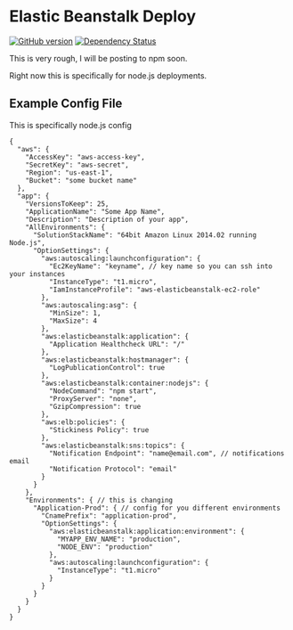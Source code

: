 # Elastic Beanstalk Deploy

[![GitHub version](https://badge.fury.io/gh/efernie%2Felasticbean-deploy.png)](http://badge.fury.io/gh/efernie%2Felasticbean-deploy)
[![Dependency Status](https://gemnasium.com/efernie/elasticbean-deploy.svg)](https://gemnasium.com/efernie/elasticbean-deploy)

This is very rough, I will be posting to npm soon.

Right now this is specifically for node.js deployments.

## Example Config File

This is specifically node.js config

```
{
  "aws": {
    "AccessKey": "aws-access-key",
    "SecretKey": "aws-secret",
    "Region": "us-east-1",
    "Bucket": "some bucket name"
  },
  "app": {
    "VersionsToKeep": 25,
    "ApplicationName": "Some App Name",
    "Description": "Description of your app",
    "AllEnvironments": {
      "SolutionStackName": "64bit Amazon Linux 2014.02 running Node.js",
      "OptionSettings": {
        "aws:autoscaling:launchconfiguration": {
          "Ec2KeyName": "keyname", // key name so you can ssh into your instances
          "InstanceType": "t1.micro",
          "IamInstanceProfile": "aws-elasticbeanstalk-ec2-role"
        },
        "aws:autoscaling:asg": {
          "MinSize": 1,
          "MaxSize": 4
        },
        "aws:elasticbeanstalk:application": {
          "Application Healthcheck URL": "/"
        },
        "aws:elasticbeanstalk:hostmanager": {
          "LogPublicationControl": true
        },
        "aws:elasticbeanstalk:container:nodejs": {
          "NodeCommand": "npm start",
          "ProxyServer": "none",
          "GzipCompression": true
        },
        "aws:elb:policies": {
          "Stickiness Policy": true
        },
        "aws:elasticbeanstalk:sns:topics": {
          "Notification Endpoint": "name@email.com", // notifications email
          "Notification Protocol": "email"
        }
      }
    },
    "Environments": { // this is changing
      "Application-Prod": { // config for you different environments
        "CnamePrefix": "application-prod",
        "OptionSettings": {
          "aws:elasticbeanstalk:application:environment": {
            "MYAPP_ENV_NAME": "production",
            "NODE_ENV": "production"
          },
          "aws:autoscaling:launchconfiguration": {
            "InstanceType": "t1.micro"
          }
        }
      }
    }
  }
}

```